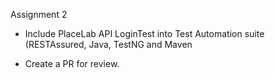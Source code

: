 Assignment 2
- Include PlaceLab API LoginTest into Test Automation suite (RESTAssured, Java, TestNG and
  Maven

- Create a PR for review.